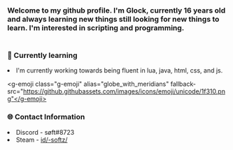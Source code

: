 <h3>Welcome to my github profile. I'm Glock, currently 16 years old and always learning new things still looking for new things to learn. I'm interested in scripting and programming.</h3>

<h3><br>🧠 Currently learning</br></h3>
<li>I'm currently working towards being fluent in lua, java, html, css, and js.</li>

<g-emoji class="g-emoji" alias="globe_with_meridians" fallback-src="https://github.githubassets.com/images/icons/emoji/unicode/1f310.png"</g-emoji><h3>🌐 Contact Information</h3>
 <li>Discord - søft#8723</li>
 <li>Steam - <a href="https://steamcommunity.com/id/-softz/" rel="nofollow">id/-softz/</a></li>
 
